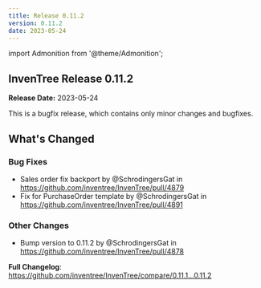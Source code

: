 ```yaml
---
title: Release 0.11.2
version: 0.11.2
date: 2023-05-24
---
```


import Admonition from '@theme/Admonition';

## InvenTree Release 0.11.2

**Release Date:** 2023-05-24

<Admonition type='info' title='Bugfix'>
This is a bugfix release, which contains only minor changes and bugfixes.
</Admonition>
<!-- Release notes generated using configuration in .github/release.yml at 0.11.x -->

## What's Changed
### Bug Fixes
* Sales order fix backport by @SchrodingersGat in https://github.com/inventree/InvenTree/pull/4879
* Fix for PurchaseOrder template by @SchrodingersGat in https://github.com/inventree/InvenTree/pull/4891
### Other Changes
* Bump version to 0.11.2 by @SchrodingersGat in https://github.com/inventree/InvenTree/pull/4878


**Full Changelog**: https://github.com/inventree/InvenTree/compare/0.11.1...0.11.2
